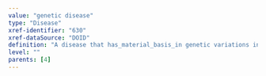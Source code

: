 ```yaml
---
value: "genetic disease"
type: "Disease"
xref-identifier: "630"
xref-dataSource: "DOID"
definition: "A disease that has_material_basis_in genetic variations in the human genome."
level: ""
parents: [4]
---
```

